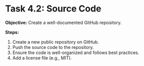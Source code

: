 # Task 4.2: Source Code

**Objective:** Create a well-documented GitHub repository.

**Steps:**

1.  Create a new public repository on GitHub.
2.  Push the source code to the repository.
3.  Ensure the code is well-organized and follows best practices.
4.  Add a license file (e.g., MIT).
